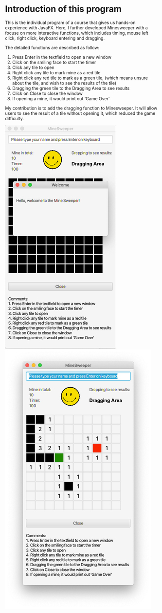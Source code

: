 # Introduction of this program

This is the individual program of a course that gives us hands-on experience with JavaFX. Here, I further developed Minesweeper with a focuse on more interactive functions, which includes timing, mouse left click, right click, keyboard entering and dragging. 

The detailed functions are described as follow:
1. Press Enter in the textfield to open a new window
2. Click on the smiling face to start the timer
3. Click any tile to open
4. Right click any tile to mark mine as a red tile
5. Right click any red tile to mark as a green tile, (which means unsure about the tile, and wish to see the results of the tile)
6. Dragging the green tile to the Dragging Area to see results
7. Click on Close to close the window
8. If opening a mine, it would print out 'Game Over'

My contribution is to add the dragging function to Minesweeper. It will allow users to see the result of a tile without opening it, which reduced the game difficulty.


![](resources/Demo1.png) ![](resources/Demo.png)
